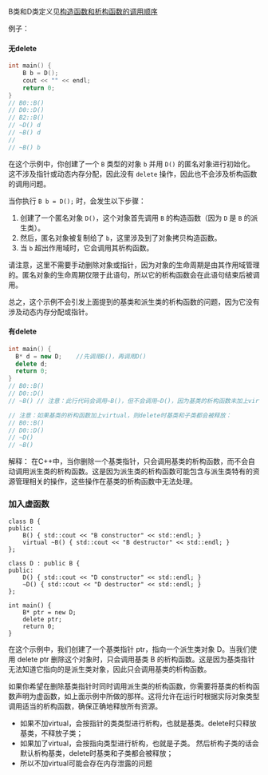 ###
B类和D类定义见[构造函数和析构函数的调用顺序](https://zhuanlan.zhihu.com/p/371322392)

例子：
#### 无delete
``` c++
int main() {
	B b = D();
	cout << "" << endl;
	return 0;
}
// B0::B()
// D0::D()
// B2::B()
// ~D() d
// ~B() d
// 
// ~B() b
```
在这个示例中，你创建了一个 `B` 类型的对象 `b` 并用 `D()` 的匿名对象进行初始化。这不涉及指针或动态内存分配，因此没有 `delete` 操作，因此也不会涉及析构函数的调用问题。

当你执行 `B b = D();` 时，会发生以下步骤：

1. 创建了一个匿名对象 `D()`，这个对象首先调用 `B` 的构造函数（因为 `D` 是 `B` 的派生类）。
2. 然后，匿名对象被复制给了 `b`，这里涉及到了对象拷贝构造函数。
3. 当 `b` 超出作用域时，它会调用其析构函数。

请注意，这里不需要手动删除对象或指针，因为对象的生命周期是由其作用域管理的。匿名对象的生命周期仅限于此语句，所以它的析构函数会在此语句结束后被调用。

总之，这个示例不会引发上面提到的基类和派生类的析构函数的问题，因为它没有涉及动态内存分配或指针。

#### 有delete
``` c++
int main() {
  B* d = new D;    //先调用B()，再调用D()
  delete d;
  return 0;
}
// B0::B()
// D0::D()
// ~B() // 注意：此行代码会调用~B()，但不会调用~D()，因为基类的析构函数未加上virtual，造成内存泄漏

// 注意：如果基类的析构函数加上virtual，则delete时基类和子类都会被释放：
// B0::B()
// D0::D()
// ~D()
// ~B() 
```

解释：
在C++中，当你删除一个基类指针，只会调用基类的析构函数，而不会自动调用派生类的析构函数。这是因为派生类的析构函数可能包含与派生类特有的资源管理相关的操作，这些操作在基类的析构函数中无法处理。

### 加入虚函数
```
class B {
public:
    B() { std::cout << "B constructor" << std::endl; }
    virtual ~B() { std::cout << "B destructor" << std::endl; }
};

class D : public B {
public:
    D() { std::cout << "D constructor" << std::endl; }
    ~D() { std::cout << "D destructor" << std::endl; }
};

int main() {
    B* ptr = new D;
    delete ptr;
    return 0;
}
```
在这个示例中，我们创建了一个基类指针 ptr，指向一个派生类对象 D。当我们使用 delete ptr 删除这个对象时，只会调用基类 B 的析构函数。这是因为基类指针无法知道它指向的是派生类对象，因此只会调用基类的析构函数。

如果你希望在删除基类指针时同时调用派生类的析构函数，你需要将基类的析构函数声明为虚函数，如上面示例中所做的那样。这将允许在运行时根据实际对象类型调用适当的析构函数，确保正确地释放所有资源。

* 如果不加virtual，会按指针的类类型进行析构，也就是基类。delete时只释放基类，不释放子类；
* 如果加了virtual，会按指向类型进行析构，也就是子类。 然后析构子类的话会默认析构基类，delete时基类和子类都会被释放；
* 所以不加virtual可能会存在内存泄露的问题
